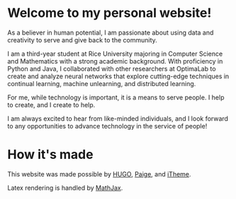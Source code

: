 # Welcome to my personal website!

As a believer in human potential, I am passionate about using data and creativity to serve and give back to the community. 

I am a third-year student at Rice University majoring in Computer Science and Mathematics with a strong academic background. With proficiency in Python and Java, I collaborated with other researchers at OptimaLab to create and analyze neural networks that explore cutting-edge techniques in continual learning, machine unlearning, and distributed learning. 

For me, while technology is important, it is a means to serve people. I help to create, and I create to help. 

I am always excited to hear from like-minded individuals, and I look forward to any opportunities to advance technology in the service of people!

# How it's made

This website was made possible by [HUGO](https://gohugo.io/), [Paige](https://github.com/willfaught/paige), and [iTheme](https://github.com/floyd-li/itheme-demo-site/tree/main).

Latex rendering is handled by [MathJax](https://www.mathjax.org/).